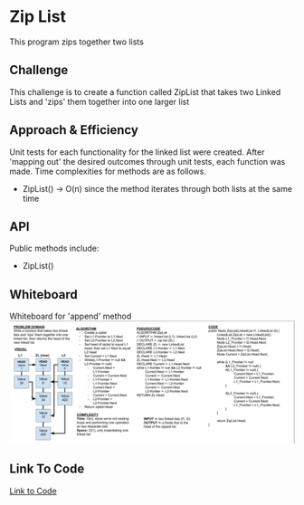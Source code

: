 # Zip List
This program zips together two lists

## Challenge
This challenge is to create a function called ZipList that takes two Linked Lists and 'zips' them together into one larger list

## Approach & Efficiency
Unit tests for each functionality for the linked list were created. After 'mapping out' the desired outcomes through unit tests, each function was made. Time complexities for methods are as follows.

* ZipList() -> O(n) since the method iterates through both lists at the same time

## API
Public methods include:

* ZipList()

## Whiteboard
Whiteboard for 'append' method
![](../../assets/WB-ll-zip.png)

## Link To Code
[Link to Code](./LLZip.sln)